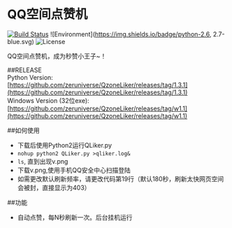 QQ空间点赞机
=========  
[![Build Status](https://travis-ci.org/zeruniverse/QzoneLiker.svg?branch=master)](https://travis-ci.org/zeruniverse/QzoneLiker) ![Environment](https://img.shields.io/badge/python-2.6, 2.7-blue.svg)
![License](https://img.shields.io/github/license/zeruniverse/QzoneLiker.svg)  

QQ空间点赞机，成为秒赞小王子~！  

##RELEASE  
Python Version: [https://github.com/zeruniverse/QzoneLiker/releases/tag/1.3.1](https://github.com/zeruniverse/QzoneLiker/releases/tag/1.3.1)  
Windows Version (32位exe): [https://github.com/zeruniverse/QzoneLiker/releases/tag/w1.1](https://github.com/zeruniverse/QzoneLiker/releases/tag/w1.1)  

##如何使用  
+ 下载后使用Python2运行QLiker.py 
+ ```nohup python2 QLiker.py >qliker.log&```  
+ ```ls```, 直到出现v.png  
+ 下载v.png,使用手机QQ安全中心扫描登陆  
+ 如需更改默认刷新频率，请更改代码第19行（默认180秒，刷新太快网页空间会被封，直接显示为403）  
  
##功能   
+ 自动点赞，每N秒刷新一次。后台挂机运行
